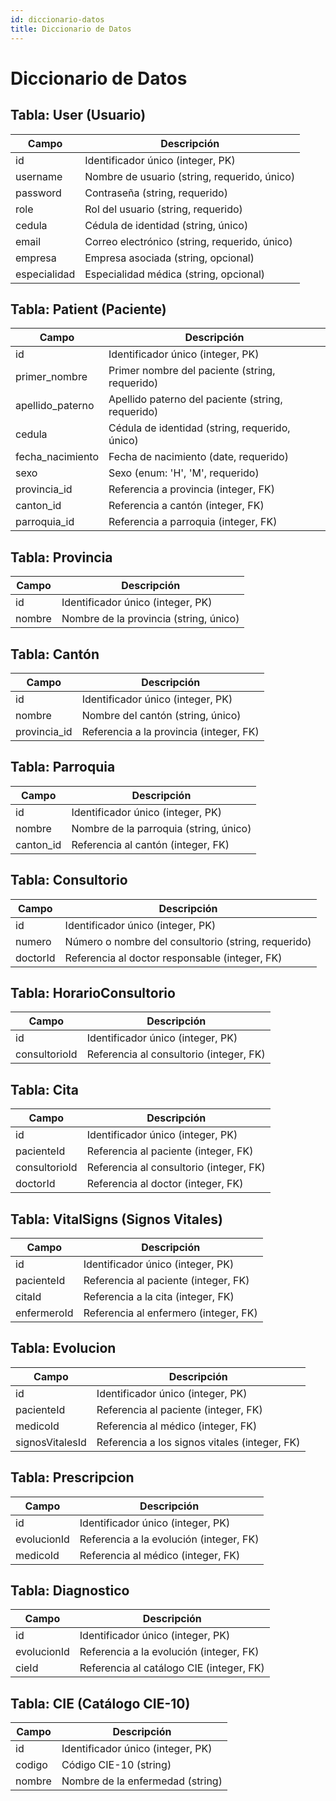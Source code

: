 ```yaml
---
id: diccionario-datos
title: Diccionario de Datos
---
```


# Diccionario de Datos

## Tabla: User (Usuario)
| Campo         | Descripción                                         |
|---------------|-----------------------------------------------------|
| id            | Identificador único (integer, PK)                   |
| username      | Nombre de usuario (string, requerido, único)        |
| password      | Contraseña (string, requerido)                      |
| role          | Rol del usuario (string, requerido)                 |
| cedula        | Cédula de identidad (string, único)                 |
| email         | Correo electrónico (string, requerido, único)       |
| empresa       | Empresa asociada (string, opcional)                 |
| especialidad  | Especialidad médica (string, opcional)              |

## Tabla: Patient (Paciente)
| Campo              | Descripción                                                        |
|--------------------|--------------------------------------------------------------------|
| id                 | Identificador único (integer, PK)                                  |
| primer_nombre      | Primer nombre del paciente (string, requerido)                     |
| apellido_paterno   | Apellido paterno del paciente (string, requerido)                  |
| cedula             | Cédula de identidad (string, requerido, único)                     |
| fecha_nacimiento   | Fecha de nacimiento (date, requerido)                              |
| sexo               | Sexo (enum: 'H', 'M', requerido)                                   |
| provincia_id       | Referencia a provincia (integer, FK)                               |
| canton_id          | Referencia a cantón (integer, FK)                                  |
| parroquia_id       | Referencia a parroquia (integer, FK)                               |

## Tabla: Provincia
| Campo   | Descripción                                 |
|---------|---------------------------------------------|
| id      | Identificador único (integer, PK)           |
| nombre  | Nombre de la provincia (string, único)      |

## Tabla: Cantón
| Campo        | Descripción                                         |
|--------------|-----------------------------------------------------|
| id           | Identificador único (integer, PK)                   |
| nombre       | Nombre del cantón (string, único)                   |
| provincia_id | Referencia a la provincia (integer, FK)             |

## Tabla: Parroquia
| Campo        | Descripción                                         |
|--------------|-----------------------------------------------------|
| id           | Identificador único (integer, PK)                   |
| nombre       | Nombre de la parroquia (string, único)              |
| canton_id    | Referencia al cantón (integer, FK)                  |

## Tabla: Consultorio
| Campo        | Descripción                                         |
|--------------|-----------------------------------------------------|
| id           | Identificador único (integer, PK)                   |
| numero       | Número o nombre del consultorio (string, requerido) |
| doctorId     | Referencia al doctor responsable (integer, FK)      |

## Tabla: HorarioConsultorio
| Campo         | Descripción                                         |
|---------------|-----------------------------------------------------|
| id            | Identificador único (integer, PK)                   |
| consultorioId | Referencia al consultorio (integer, FK)             |

## Tabla: Cita
| Campo         | Descripción                                         |
|---------------|-----------------------------------------------------|
| id            | Identificador único (integer, PK)                   |
| pacienteId    | Referencia al paciente (integer, FK)                |
| consultorioId | Referencia al consultorio (integer, FK)             |
| doctorId      | Referencia al doctor (integer, FK)                  |

## Tabla: VitalSigns (Signos Vitales)
| Campo         | Descripción                                         |
|---------------|-----------------------------------------------------|
| id            | Identificador único (integer, PK)                   |
| pacienteId    | Referencia al paciente (integer, FK)                |
| citaId        | Referencia a la cita (integer, FK)                  |
| enfermeroId   | Referencia al enfermero (integer, FK)               |

## Tabla: Evolucion
| Campo           | Descripción                                         |
|-----------------|-----------------------------------------------------|
| id              | Identificador único (integer, PK)                   |
| pacienteId      | Referencia al paciente (integer, FK)                |
| medicoId        | Referencia al médico (integer, FK)                  |
| signosVitalesId | Referencia a los signos vitales (integer, FK)       |

## Tabla: Prescripcion
| Campo        | Descripción                                         |
|--------------|-----------------------------------------------------|
| id           | Identificador único (integer, PK)                   |
| evolucionId  | Referencia a la evolución (integer, FK)             |
| medicoId     | Referencia al médico (integer, FK)                  |

## Tabla: Diagnostico
| Campo        | Descripción                                         |
|--------------|-----------------------------------------------------|
| id           | Identificador único (integer, PK)                   |
| evolucionId  | Referencia a la evolución (integer, FK)             |
| cieId        | Referencia al catálogo CIE (integer, FK)            |

## Tabla: CIE (Catálogo CIE-10)
| Campo      | Descripción                                         |
|------------|-----------------------------------------------------|
| id         | Identificador único (integer, PK)                   |
| codigo     | Código CIE-10 (string)                              |
| nombre     | Nombre de la enfermedad (string)                    |

